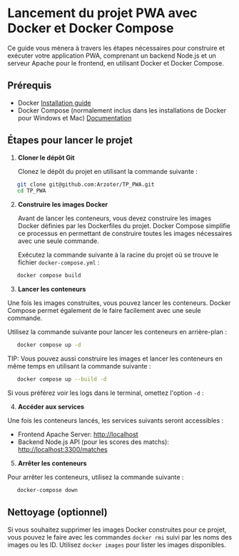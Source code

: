 # Lancement du projet PWA avec Docker et Docker Compose

Ce guide vous mènera à travers les étapes nécessaires pour construire et exécuter votre application PWA, comprenant un backend Node.js et un serveur Apache pour le frontend, en utilisant Docker et Docker Compose.

## Prérequis

- Docker [Installation guide](https://docs.docker.com/get-docker/)
- Docker Compose (normalement inclus dans les installations de Docker pour Windows et Mac) [Documentation](https://docs.docker.com/compose/)

## Étapes pour lancer le projet

1. **Cloner le dépôt Git**

   Clonez le dépôt du projet en utilisant la commande suivante :

```sh
   git clone git@github.com:Arzoter/TP_PWA.git
   cd TP_PWA
   ```

2. **Construire les images Docker**

   Avant de lancer les conteneurs, vous devez construire les images Docker définies par les Dockerfiles du projet. Docker Compose simplifie ce processus en permettant de construire toutes les images nécessaires avec une seule commande.

   Exécutez la commande suivante à la racine du projet où se trouve le fichier `docker-compose.yml` :

```sh
   docker compose build
```


3. **Lancer les conteneurs**

Une fois les images construites, vous pouvez lancer les conteneurs. Docker Compose permet également de le faire facilement avec une seule commande.

Utilisez la commande suivante pour lancer les conteneurs en arrière-plan :
```sh
   docker compose up -d
```

TIP: Vous pouvez aussi construire les images et lancer les conteneurs en même temps en utilisant la commande suivante :
```sh
   docker compose up --build -d
```

Si vous préférez voir les logs dans le terminal, omettez l'option `-d` :


4. **Accéder aux services**

Une fois les conteneurs lancés, les services suivants seront accessibles :

- Frontend Apache Server: [http://localhost](http://localhost)
- Backend Node.js API (pour les scores des matchs): [http://localhost:3300/matches](http://localhost:3300/matches)

5. **Arrêter les conteneurs**

Pour arrêter les conteneurs, utilisez la commande suivante :
```sh
   docker-compose down
```

## Nettoyage (optionnel)

Si vous souhaitez supprimer les images Docker construites pour ce projet, vous pouvez le faire avec les commandes `docker rmi` suivi par les noms des images ou les ID. Utilisez `docker images` pour lister les images disponibles.




